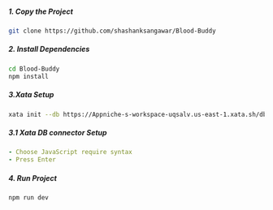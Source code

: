 
##### 1. Copy the Project

```sh
git clone https://github.com/shashanksangawar/Blood-Buddy
```

##### 2. Install Dependencies

```sh
cd Blood-Buddy
npm install
```

##### 3.Xata Setup

```sh
xata init --db https://Appniche-s-workspace-uqsalv.us-east-1.xata.sh/db/BloodBuddy --force
```

##### 3.1 Xata DB connector Setup
```yaml
- Choose JavaScript require syntax
- Press Enter
```

##### 4. Run Project

```sh
npm run dev
```
